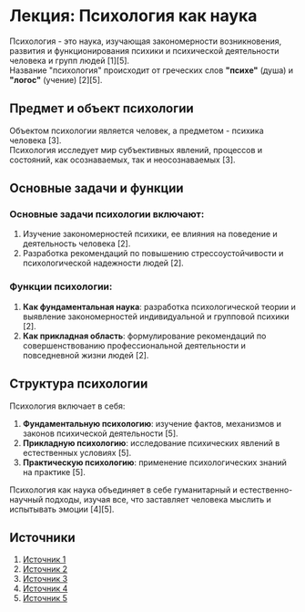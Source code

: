 # Лекция: Психология как наука

Психология - это наука, изучающая закономерности возникновения, развития и функционирования психики и психической деятельности человека и групп людей [1][5].  
Название "психология" происходит от греческих слов **"психе"** (душа) и **"логос"** (учение) [2][5].

## Предмет и объект психологии

Объектом психологии является человек, а предметом - психика человека [3].  
Психология исследует мир субъективных явлений, процессов и состояний, как осознаваемых, так и неосознаваемых [3].

## Основные задачи и функции

### Основные задачи психологии включают:

1. Изучение закономерностей психики, ее влияния на поведение и деятельность человека [2].
2. Разработка рекомендаций по повышению стрессоустойчивости и психологической надежности людей [2].

### Функции психологии:

1. **Как фундаментальная наука**: разработка психологической теории и выявление закономерностей индивидуальной и групповой психики [2].
2. **Как прикладная область**: формулирование рекомендаций по совершенствованию профессиональной деятельности и повседневной жизни людей [2].

## Структура психологии

Психология включает в себя:

1. **Фундаментальную психологию**: изучение фактов, механизмов и законов психической деятельности [5].
2. **Прикладную психологию**: исследование психических явлений в естественных условиях [5].
3. **Практическую психологию**: применение психологических знаний на практике [5].

Психология как наука объединяет в себе гуманитарный и естественно-научный подходы, изучая все, что заставляет человека мыслить и испытывать эмоции [4][5].

## Источники

1. [Источник 1](https://logoprofy.ru/articles/view/psihologia-kak-nauka-predmet-psihologii-i-principy-psihologii)
2. [Источник 2](http://mou-ksosh.ru/30-article/509-psikhologiya-kak-nauka)
3. [Источник 3](http://salavatmk.ru/distancionnoe-obuchenie/psikhologiya/%D0%A2%D0%B5%D0%BE%D1%80%D0%B5%D1%82%D0%B8%D1%87%D0%B5%D1%81%D0%BA%D0%BE%D0%B5%20%D0%B7%D0%B0%D0%BD%D1%8F%D1%82%D0%B8%D0%B5%20%D0%9F%D1%81%D0%B8%D1%85%D0%BE%D0%BB%D0%BE%D0%B3%D0%B8%D1%8F%20%D0%BA%D0%B0%D0%BA%20%D0%BD%D0%B0%D1%83%D0%BA%D0%B0.%20%D0%98%D1%81%D1%82%D0%BE%D1%80%D0%B8%D1%8F%20%D1%80%D0%B0%D0%B7%D0%B2%D0%B8%D1%82%D0%B8%D1%8F%20%D0%BF%D1%81%D0%B8%D1%85%D0%BE%D0%BB%D0%BE%D0%B3%D0%B8%D0%B8%20.%2022.09.2020%20%D0%B3..pdf)
4. [Источник 4](https://eeip.ru/blog/chto-takoe-psikhologiya/)
5. [Источник 5](https://ru.wikipedia.org/wiki/%D0%9F%D1%81%D0%B8%D1%85%D0%BE%D0%BB%D0%BE%D0%B3%D0%B8%D1%8F)
